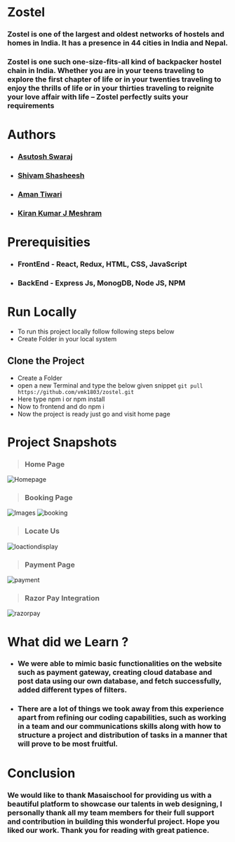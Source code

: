# Zostel 

### Zostel is one of the largest and oldest networks of hostels and homes in India. It has a presence in 44 cities in India and Nepal.
### Zostel is one such one-size-fits-all kind of backpacker hostel chain in India. Whether you are in your teens traveling to explore the first chapter of life or in your twenties traveling to enjoy the thrills of life or in your thirties traveling to reignite your love affair with life – Zostel perfectly suits your requirements

# Authors 

- ### [Asutosh Swaraj](https://github.com/ashutoshswaraj)
- ### [Shivam Shasheesh](https://github.com/shivamongit)
- ### [Aman Tiwari](https://github.com/Aman974)
- ### [Kiran Kumar J Meshram](https://github.com/kirankumarjmeshram)

# Prerequisities

- ### FrontEnd - React, Redux, HTML, CSS, JavaScript
- ### BackEnd - Express Js, MonogDB, Node JS, NPM 

# Run Locally

- To run this project locally follow following steps below
- Create Folder in your local system

## Clone the Project
- Create a Folder
- open a new Terminal and type the below given snippet
`git pull https://github.com/vmk1803/zostel.git`
- Here type npm i or npm install 
- Now to frontend and do npm i
- Now the project is ready just go and visit home page

# Project Snapshots

> ### Home Page

![Homepage](https://i.imgur.com/BbXXzNv.png)

> ### Booking Page
![Images](https://i.imgur.com/LCGberI.png)
![booking](https://i.imgur.com/EoiaWF4.png)

> ### Locate Us
![loactiondisplay](https://cdn.hashnode.com/res/hashnode/image/upload/v1645966747167/axhAmryLS.png?auto=compress,format&format=webp)

> ### Payment Page
![payment](https://i.imgur.com/EoiaWF4.png)

> ### Razor Pay Integration
![razorpay](https://i.imgur.com/EoiaWF4.png)

# What did we Learn ?

- ### We were able to mimic basic functionalities on the website such as payment gateway, creating cloud database and post data using our own database, and fetch successfully, added different types of filters.
- ### There are a lot of things we took away from this experience apart from refining our coding capabilities, such as working in a team and our communications skills along with how to structure a project and distribution of tasks in a manner that will prove to be most fruitful.

# Conclusion

### We would like to thank Masaischool for providing us with a beautiful platform to showcase our talents in web designing, I personally thank all my team members for their full support and contribution in building this wonderful project. Hope you liked our work. Thank you for reading with great patience.





